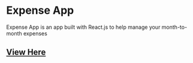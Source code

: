 # Expense App

Expense App is an app built with React.js to help manage your month-to-month expenses
## [View Here](https://react-practice-9e728.web.app/)
